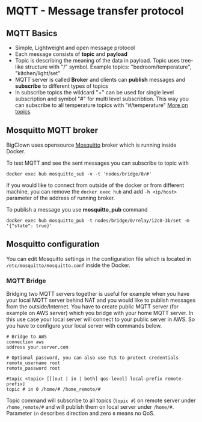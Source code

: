 # MQTT - Message transfer protocol

## MQTT Basics

- Simple, Lightweight and open message protocol
- Each message consists of **topic** and **payload**
- Topic is describing the meaning of the data in payload. Topic uses tree-like structure with "/" symbol. Example topics: "bedroom/temperature", "kitchen/light/set"
- MQTT server is called **Broker** and clients can **publish** messages and **subscribe** to different types of topics
- In subscribe topics the wildcard "+" can be used for single level subscription and symbol "#" for multi level subscribtion. This way you can subscribe to all temperature topics with "#/temperature"
[More on topics](http://www.hivemq.com/blog/mqtt-essentials-part-5-mqtt-topics-best-practices)

## Mosquitto MQTT broker

BigClown uses opensource [Mosquitto](https://mosquitto.org/) broker which is running inside Docker.

To test MQTT and see the sent messages you can subscribe to topic with

`docker exec hub mosquitto_sub -v -t 'nodes/bridge/0/#'`

If you would like to connect from outside of the docker or from different machine, you can remove the `docker exec hub` and add `-h <ip/host>` parameter of the address of running broker.

To publish a message you use **mosquitto_pub** command

`docker exec hub mosquitto_pub -t nodes/bridge/0/relay/i2c0-3b/set -m '{"state": true}'`

## Mosquitto configuration

You can edit Mosquitto settings in the configuration file which is located in `/etc/mosquitto/mosquitto.conf` inside the Docker.

### MQTT Bridge

Bridging two MQTT servers together is useful for example when you have your local MQTT server behind NAT and you would like to publish messages from the outside/Internet. You have to create public MQTT server (for example on AWS server) which you bridge with your home MQTT server. In this use case your local server will connect to your public server in AWS. So you have to configure your local server with commands below.

```
# Bridge to AWS
connection aws
address your.server.com

# Optional password, you can also use TLS to protect credentials
remote_username root
remote_password root

#topic <topic> [[[out | in | both] qos-level] local-prefix remote-prefix]
topic # in 0 /home/# /home_remote/#
```
Topic command will subscribe to all topics (`topic #`) on remote server under `/home_remote/#` and will publish them on local server under `/home/#`. Parameter `in` describes direction and zero `0` means no QoS.
